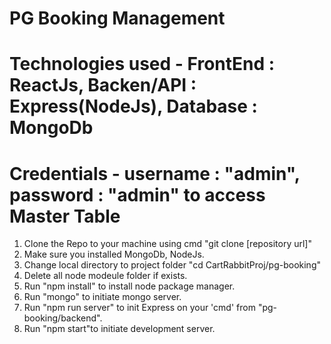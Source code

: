 # PG Booking Management
# Technologies used - FrontEnd : ReactJs, Backen/API : Express(NodeJs), Database : MongoDb
# Credentials - username : "admin", password : "admin" to access Master Table  
 1. Clone the Repo to your machine using cmd "git clone [repository url]"
 2. Make sure you installed MongoDb, NodeJs.
 3. Change local directory to project folder "cd CartRabbitProj/pg-booking"
 4. Delete all node modeule folder if exists.
 5. Run "npm install" to install node package manager.
 6. Run "mongo" to initiate mongo server.
 7. Run "npm run server" to init Express on your 'cmd' from "pg-booking/backend".
 8. Run "npm start"to initiate development server.
